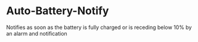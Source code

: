 # Auto-Battery-Notify
Notifies as soon as the battery is fully charged or is receding below 10% by an alarm and notification
